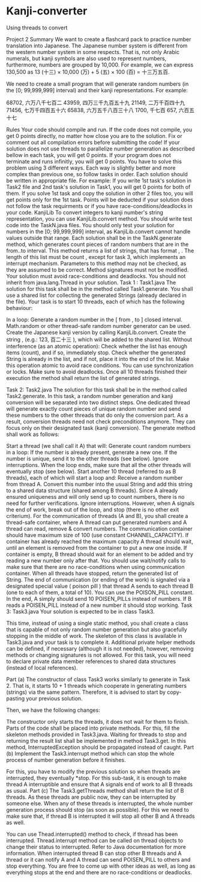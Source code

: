 # Kanji-converter
Using threads to convert

Project 2
Summary
We want to create a flashcard pack to practice number translation into Japanese. The Japanese number system is different from the western number system in some respects. That is, not only Arabic numerals, but kanji symbols are also used to represent numbers, furthermore, numbers are grouped by 10,000. For example, we can express 130,500 as 13 (⼗三) × 10,000 (万) + 5 (五) × 100 (百) = ⼗三万五百.

We need to create a small program that will generate random numbers (in the [0; 99,999,999] interval) and their kanji representations. For example:

68702, 六万⼋千七百⼆
43959, 四万三千九百五⼗九
21149, ⼆万千百四⼗九
71456, 七万千四百五⼗六
65838, 六万五千⼋百三⼗⼋
1700, 千七百
657, 六百五⼗七

Rules
Your code should compile and run. If the code does not compile, you get 0 points directly, no matter how close you are to the solution. Fix or comment out all compilation errors before submitting the code!
If your solution does not use threads to parallelize number generation as described bellow in each task, you will get 0 points.
If your program does not terminate and runs infinitly, you will get 0 points.
You have to solve this problem using 3 different ways. Each way is slightly better and more complex than previous one, so follow tasks in order.
Each solution should be written in appropriate file. For example:
If you write 1st task's solution in Task2 file and 2nd task's solution in Task1, you will get 0 points for both of them.
If you solve 1st task and copy the solution in other 2 files too, you will get points only for the 1st task.
Points will be deducted if your solution does not follow the task requirments or if you have race-conditions/deadlocks in your code.
KanjiLib
To convert integers to kanji number's string representation, you can use KanjiLib.convert method.
You should write test code into the TaskN.java files. You should only test your solution for numbers in the [0; 99,999,999] interval, as KanjiLib.convert cannot handle values outside that range.
Each solution shall be in the TaskN.generate method, which generates count pieces of random numbers that are in the from..to interval.
This method returns a list of strings, that has format <number>, <kanji number> .
The length of this list must be count , except for task 3, which implements an interrupt mechanism.
Parameters to this method may not be checked, as they are assumed to be correct.
Method signatures must not be modified.
Your solution must avoid race-conditions and deadlocks.
You should not inherit from java.lang.Thread in your solution.
Task 1 : Task1.java
The solution for this task shall be in the method called Task1.generate. You shall use a shared list for collecting the generated Strings (already declared in the file). Your task is to start 10 threads, each of which has the following behaviour:

In a loop:
Generate a random number in the [ from , to ] closed interval. Math.random or other thread-safe random number generator can be used.
Create the Japanese kanji version by calling KanjiLib.convert.
Create the string <number>, <kanji number> (e.g.: 123, 百⼆⼗三 ), which will be added to the shared list.
Without interference (as an atomic operation):
Check whether the list has enough items (count), and if so, immediately stop.
Check whether the generated String is already in the list, and if not, place it into the end of the list.
Make this operation atomic to avoid race conditions. You can use synchronization or locks.
Make sure to avoid deadlocks.
Once all 10 threads finished their execution the method shall return the list of generated strings.

Task 2: Task2.java
The solution for this task shall be in the method called Task2.generate. In this task, a random number generation and kanji conversion will be separated into two distinct steps. One dedicated thread will generate exactly count pieces of unique random number and send these numbers to the other threads that do only the conversion part. As a result, conversion threads need not check preconditions anymore. They can focus only on their designated task (kanji conversion). The generate method shall work as follows:

Start a thread (we shall call it A) that will:
Generate count random numbers in a loop:
If the number is already present, generate a new one.
If the number is unique, send it to the other threads (see below).
Ignore interruptions.
When the loop ends, make sure that all the other threads will eventually stop (see below).
Start another 10 thread (referred to as B threads), each of which will start a loop and:
Receive a random number from thread A.
Convert this number into the usual String and add this string to a shared data structure (shared among B threads). Since A already ensured uniqueness and will only send up to count numbers, there is no need for further verifications.
Ignore interruptions.
However, when A signals the end of work, break out of the loop, and stop (there is no other exit criterium).
For the communication of threads (A and B), you shall create a thread-safe container, where A thread can put generated numbers and A thread can read, remove & convert numbers.
The communication container should have maximum size of 100 (use constant CHANNEL_CAPACITY). If container has already reached the maximum capacity A thread should wait, until an element is removed from the container to put a new one inside. If container is empty, B thread should wait for an element to be added and try reading a new number only after that.
You should use wait/notify calls to make sure that there are no race-conditions when using communication container.
When all threads have stopped, return the generated list of String.
The end of communication (or ending of the work) is signaled via a designated special value ( poison pill ) that thread A sends to each thread B (one to each of them, a total of 10). You can use the POISON_PILL constant. In the end, A simply should send 10 POISEN_PILLs instead of numbers. If B reads a POISEN_PILL instead of a new number it should stop working.
Task 3: Task3.java
Your solution is expected to be in class Task3.

This time, instead of using a single static method, you shall create a class that is capable of not only random number generation but also gracefully stopping in the middle of work. The skeleton of this class is available in Task3.java and your task is to complete it. Additional private helper methods can be defined, if necessary (although it is not needed), however, removing methods or changing signatures is not allowed. For this task, you will need to declare private data member references to shared data structures (instead of local references).

Part (a)
The constructor of class Task3 works similarly to generate in Task 2. That is, it starts 10 + 1 threads which cooperate in generating numbers (strings) via the same pattern. Therefore, it is advised to start by copy-pasting your previous solution.

Then, we have the following changes:

The constructor only starts the threads, it does not wait for them to finish.
Parts of the code shall be placed into private methods. For this, fill the skeleton methods provided in Task3.java.
Waiting for threads to stop and returning the result list shall be implemented in method Task3.get. In this method, InterruptedException should be propagated instead of caught.
Part (b)
Implement the Task3.interrupt method which can stop the whole process of number generation before it finishes.

For this, you have to modify the previous solution so when threads are interrupted, they eventually *stop.
For this sub-task, it is enough to make thread A interruptible and ensure that A signals end of work to all B threads as usual.
Part (c)
The Task3.getThreads method shall return the list of B threads. As these threads are public now, they can be interrupted by someone else. When any of these threads is interrupted, the whole number generation process should stop (as soon as possible). For this we need to make sure that, if thread B is interrupted it will stop all other B and A threads as well.

You can use Thead.interrupted() method to check, if thread has been interrupted. Thread.interrupt method can be called on thread objects to change their status to interrupted. Refer to Java documentation for more information.
When interrupted thread B can stop other B threads and A thread or it can notify A and A thread can send POISEN_PILL to others and stop everything. You are free to come up with other ideas as well, as long as everything stops at the end and there are no race-conditions or deadlocks.
